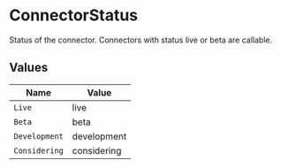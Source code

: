 # ConnectorStatus

Status of the connector. Connectors with status live or beta are callable.


## Values

| Name          | Value         |
| ------------- | ------------- |
| `Live`        | live          |
| `Beta`        | beta          |
| `Development` | development   |
| `Considering` | considering   |